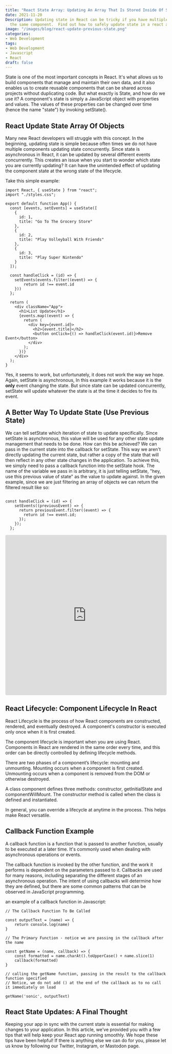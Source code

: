 ```yaml
---
title: "React State Array: Updating An Array That Is Stored Inside Of State"
date: 2021-11-20 
Description: Updating state in React can be tricky if you have multiple handlers updating
  the same component.  Find out how to safely update state in a react application
image: "/images/blog/react-update-previous-state.png"
categories:
- Web Development
tags:
- Web Development
- Javascript
- React
draft: false
---
```


State is one of the most important concepts in React. It's what allows us to build components that manage and maintain their own data, and it also enables us to create reusable components that can be shared across projects without duplicating code. But what exactly is State, and how do we use it?
A component's state is simply a JavaScript object with properties and values. The values of these properties can be changed over time (hence the name "state") by invoking setState().

## React Update State Array Of Objects

Many new React developers will struggle with this concept. In the beginning, updating state is simple because often times we do not have multiple components updating state concurrently. Since state is asynchronous in React, it can be updated by several different events concurrently. This creates an issue when you start to wonder which state you are currently updating? It can have the unintended effect of updating the component state at the wrong state of the lifecycle.

Take this simple example:

```
import React, { useState } from "react";
import "./styles.css";

export default function App() {
  const [events, setEvents] = useState([
    {
      id: 1,
      title: "Go To The Grocery Store"
    },
    {
      id: 2,
      title: "Play Volleyball With Friends"
    },
    {
      id: 3,
      title: "Play Super Nintendo"
    }
  ]);

  const handleClick = (id) => {
    setEvents(events.filter((event) => {
        return id !== event.id
    }))
  };

  return (
    <div className="App">
      <h1>List Update</h1>
      {events.map((event) => {
        return (
          <div key={event.id}>
            <h2>{event.title}</h2>
            <button onClick={() => handleClick(event.id)}>Remove Event</button>
          </div>
        );
      })}
    </div>
  );
}
```

Yes, it seems to work, but unfortunately, it does not work the way we hope. Again, setState is asynchronous, In this example it works because it is the **only** event changing the state. But since state can be updated concurrently, setState will update whatever the state is at the time it decides to fire its event.

## A Better Way To Update State (Use Previous State)

We can tell setState which iteration of state to update specifically. Since setState is asynchronous, this value will be used for any other state update management that needs to be done. How can this be achieved? We can pass in the current state into the callback for setState. This way we aren't directly updating the current state, but rather a copy of the state that will then reflect in any other state changes in the application. To achieve this, we simply need to pass a callback function into the setState hook. The name of the variable we pass in is arbitrary, it is just telling setState, "hey, use this previous value of state" as the value to update against. In the given example, since we are just filtering an array of objects we can return the filtered result like so:

```

const handleClick = (id) => {
    setEvents((previousEvent) => {
      return previousEvent.filter((event) => {
        return id !== event.id;
      });
    });
  };

```

<iframe src="https://codesandbox.io/embed/black-bush-jjdqf?fontsize=14&hidenavigation=1&theme=dark"
     style="width:100%; height:500px; border:0; border-radius: 4px; overflow:hidden;"
     title="black-bush-jjdqf"
     allow="accelerometer; ambient-light-sensor; camera; encrypted-media; geolocation; gyroscope; hid; microphone; midi; payment; usb; vr; xr-spatial-tracking"
     sandbox="allow-forms allow-modals allow-popups allow-presentation allow-same-origin allow-scripts"
   ></iframe>

## React Lifecycle: Component Lifecycle In React

React Lifecycle is the process of how React components are constructed, rendered, and eventually destroyed.
A component's constructor is executed only once when it is first created.

The component lifecycle is important when you are using React. Components in React are rendered in the same order every time, and this order can be directly controlled by defining lifecycle methods.

There are two phases of a component’s lifecycle: mounting and unmounting. Mounting occurs when a component is first created. Unmounting occurs when a component is removed from the DOM or otherwise destroyed.

A class component defines three methods: constructor, getInitialState and componentWillMount. The constructor method is called when the class is defined and instantiated.

In general, you can override a lifecycle at anytime in the process. This helps make React versatile.

## Callback Function Example

A callback function is a function that is passed to another function, usually to be executed at a later time. It's commonly used when dealing with asynchronous operations or events.

The callback function is invoked by the other function, and the work it performs is dependent on the parameters passed to it. Callbacks are used for many reasons, including separating the different stages of an asynchronous operation. The intent of using callbacks will determine how they are defined, but there are some common patterns that can be observed in JavaScript programming.

an example of a callback function in Javascript:

```
// The Callback Function To Be Called

const outputText = (name) => {
    return console.log(name)
}

// The Primary Function - notice we are passing in the callback after the name

const getName = (name, callback) => {
    const formatted = name.charAt().toUpperCase() + name.slice(1)
    callback(formatted)
}

// calling the getName function, passing in the result to the callback function specified
// Notice, we do not add () at the end of the callback as to no call it immediately on load

getName('sonic', outputText)

```

## React State Updates: A Final Thought

Keeping your app in sync with the current state is essential for making changes to your application. In this article, we've provided you with a few tips that will help keep your React app running smoothly. We hope these tips have been helpful! If there is anything else we can do for you, please let us know by following our Twitter, Instagram, or Mastodon page.
